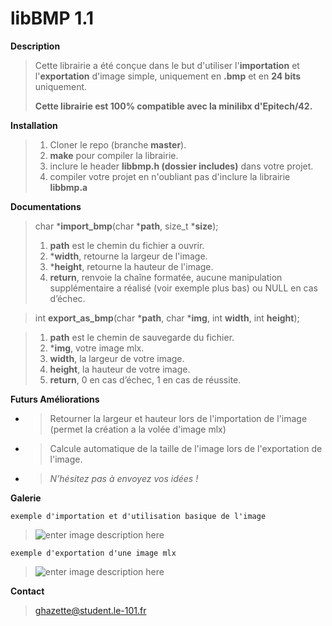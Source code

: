 # libBMP 1.1

**Description**

> Cette librairie a été conçue dans le but d'utiliser l'**importation** et
> l'**exportation** d'image simple, uniquement en **.bmp** et en **24 bits** uniquement.
>
> **Cette librairie est 100% compatible avec la minilibx d'Epitech/42.**

**Installation**

>  1. Cloner le repo (branche **master**).
>  2. **make** pour compiler la librairie.
>  3. inclure le header **libbmp.h (dossier includes)**  dans votre projet.
>  4. compiler votre projet en n'oubliant pas d'inclure la librairie **libbmp.a**

**Documentations**

> char						***import_bmp**(char ***path**, size_t ***size**);
>
>
>  1. **path** est le chemin du fichier a ouvrir.
>  2. ***width**, retourne la largeur de l'image.
>  3. ***height**, retourne la hauteur de l'image.
>  4. **return**, renvoie la chaîne formatée, aucune manipulation supplémentaire a réalisé (voir exemple plus bas) ou NULL en cas d’échec.

> int **export_as_bmp**(char ***path**, char ***img**, int **width**, int **height**);

>  1. **path** est le chemin de sauvegarde du fichier.
>  2. ***img**, votre image mlx.
>  3. **width**, la largeur de votre image.
>  4. **height**, la hauteur de votre image.
>  5. **return**, 0 en cas d’échec, 1 en cas de réussite.

**Futurs Améliorations**

 - > Retourner la largeur et hauteur lors de l'importation de l'image
   > (permet la création a la volée d'image mlx)
 - > Calcule automatique de la taille de l'image lors de l'exportation de l'image.
 - > *N’hésitez pas à envoyez vos idées !*

**Galerie**

    exemple d'importation et d'utilisation basique de l'image

> ![enter image description
> here](https://image.noelshack.com/fichiers/2018/15/7/1523750928-tuto.png)

    exemple d'exportation d'une image mlx

> ![enter image description
> here](https://image.noelshack.com/fichiers/2018/15/7/1523751140-tuto.png)

**Contact**

> ghazette@student.le-101.fr
